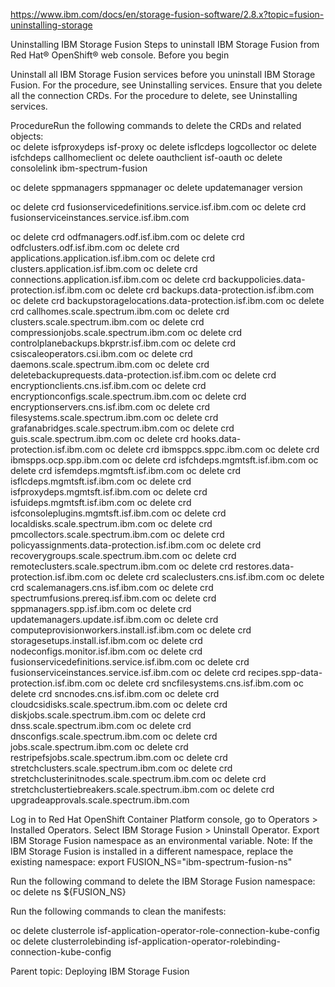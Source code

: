 https://www.ibm.com/docs/en/storage-fusion-software/2.8.x?topic=fusion-uninstalling-storage



Uninstalling IBM Storage Fusion
Steps to uninstall IBM Storage Fusion from Red Hat®
OpenShift® web console.
Before you begin

Uninstall all IBM Storage Fusion services before you
uninstall IBM Storage Fusion. For the procedure, see
Uninstalling services.
Ensure that you delete all the connection CRDs. For the procedure to delete, see Uninstalling services.


ProcedureRun the following commands to delete the CRDs and related objects:  
oc delete isfproxydeps isf-proxy
oc delete isflcdeps logcollector
oc delete isfchdeps callhomeclient
oc delete oauthclient isf-oauth
oc delete consolelink ibm-spectrum-fusion

oc delete sppmanagers sppmanager
oc delete updatemanager version
	
oc delete crd fusionservicedefinitions.service.isf.ibm.com
oc delete crd fusionserviceinstances.service.isf.ibm.com
	
oc delete crd odfmanagers.odf.isf.ibm.com
oc delete crd odfclusters.odf.isf.ibm.com
oc delete crd applications.application.isf.ibm.com
oc delete crd clusters.application.isf.ibm.com
oc delete crd connections.application.isf.ibm.com
oc delete crd backuppolicies.data-protection.isf.ibm.com
oc delete crd backups.data-protection.isf.ibm.com
oc delete crd backupstoragelocations.data-protection.isf.ibm.com
oc delete crd callhomes.scale.spectrum.ibm.com
oc delete crd clusters.scale.spectrum.ibm.com
oc delete crd compressionjobs.scale.spectrum.ibm.com
oc delete crd controlplanebackups.bkprstr.isf.ibm.com
oc delete crd csiscaleoperators.csi.ibm.com
oc delete crd daemons.scale.spectrum.ibm.com
oc delete crd deletebackuprequests.data-protection.isf.ibm.com
oc delete crd encryptionclients.cns.isf.ibm.com
oc delete crd encryptionconfigs.scale.spectrum.ibm.com
oc delete crd encryptionservers.cns.isf.ibm.com
oc delete crd filesystems.scale.spectrum.ibm.com
oc delete crd grafanabridges.scale.spectrum.ibm.com
oc delete crd guis.scale.spectrum.ibm.com
oc delete crd hooks.data-protection.isf.ibm.com
oc delete crd ibmsppcs.sppc.ibm.com
oc delete crd ibmspps.ocp.spp.ibm.com
oc delete crd isfchdeps.mgmtsft.isf.ibm.com
oc delete crd isfemdeps.mgmtsft.isf.ibm.com
oc delete crd isflcdeps.mgmtsft.isf.ibm.com
oc delete crd isfproxydeps.mgmtsft.isf.ibm.com
oc delete crd isfuideps.mgmtsft.isf.ibm.com
oc delete crd isfconsoleplugins.mgmtsft.isf.ibm.com
oc delete crd localdisks.scale.spectrum.ibm.com
oc delete crd pmcollectors.scale.spectrum.ibm.com
oc delete crd policyassignments.data-protection.isf.ibm.com
oc delete crd recoverygroups.scale.spectrum.ibm.com
oc delete crd remoteclusters.scale.spectrum.ibm.com
oc delete crd restores.data-protection.isf.ibm.com
oc delete crd scaleclusters.cns.isf.ibm.com
oc delete crd scalemanagers.cns.isf.ibm.com
oc delete crd spectrumfusions.prereq.isf.ibm.com
oc delete crd sppmanagers.spp.isf.ibm.com
oc delete crd updatemanagers.update.isf.ibm.com
oc delete crd computeprovisionworkers.install.isf.ibm.com
oc delete crd storagesetups.install.isf.ibm.com
oc delete crd nodeconfigs.monitor.isf.ibm.com
oc delete crd fusionservicedefinitions.service.isf.ibm.com
oc delete crd fusionserviceinstances.service.isf.ibm.com
oc delete crd recipes.spp-data-protection.isf.ibm.com
oc delete crd sncfilesystems.cns.isf.ibm.com
oc delete crd sncnodes.cns.isf.ibm.com
oc delete crd cloudcsidisks.scale.spectrum.ibm.com
oc delete crd diskjobs.scale.spectrum.ibm.com
oc delete crd dnss.scale.spectrum.ibm.com
oc delete crd dnsconfigs.scale.spectrum.ibm.com
oc delete crd jobs.scale.spectrum.ibm.com
oc delete crd restripefsjobs.scale.spectrum.ibm.com
oc delete crd stretchclusters.scale.spectrum.ibm.com
oc delete crd stretchclusterinitnodes.scale.spectrum.ibm.com
oc delete crd stretchclustertiebreakers.scale.spectrum.ibm.com
oc delete crd upgradeapprovals.scale.spectrum.ibm.com


Log in to Red Hat
OpenShift Container Platform console, go to
Operators > Installed
Operators.
Select IBM Storage Fusion > Uninstall
Operator.
Export IBM Storage Fusion namespace as an
environmental variable. 
Note: If the IBM Storage Fusion is installed in a
different namespace, replace the existing namespace: 
export FUSION_NS="ibm-spectrum-fusion-ns"

Run the following command to delete the IBM Storage Fusion namespace: 
oc delete ns ${FUSION_NS}

Run the following commands to clean the manifests:  

oc delete clusterrole isf-application-operator-role-connection-kube-config
oc delete clusterrolebinding isf-application-operator-rolebinding-connection-kube-config





Parent topic: Deploying IBM Storage Fusion






